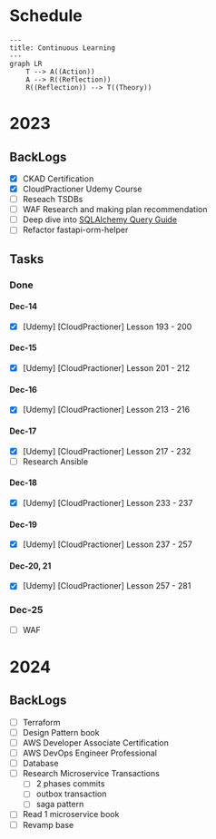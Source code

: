 # Schedule

```mermaid
---
title: Continuous Learning
---
graph LR
    T --> A((Action))
    A --> R((Reflection))
    R((Reflection)) --> T((Theory))
```

# 2023

## BackLogs

- [x] CKAD Certification
- [x] CloudPractioner Udemy Course
- [ ] Reseach TSDBs
- [ ] WAF Research and making plan recommendation
- [ ] Deep dive into [SQLAlchemy Query Guide](https://docs.sqlalchemy.org/en/20/orm/queryguide/index.html)
- [ ] Refactor fastapi-orm-helper

## Tasks

### Done

#### Dec-14

- [x] [Udemy] [CloudPractioner] Lesson 193 - 200

#### Dec-15

- [x] [Udemy] [CloudPractioner] Lesson 201 - 212

#### Dec-16

- [x] [Udemy] [CloudPractioner] Lesson 213 - 216

#### Dec-17

- [x] [Udemy] [CloudPractioner] Lesson 217 - 232
- [ ] Research Ansible

#### Dec-18

- [x] [Udemy] [CloudPractioner] Lesson 233 - 237

#### Dec-19

- [x] [Udemy] [CloudPractioner] Lesson 237 - 257

#### Dec-20, 21

- [x] [Udemy] [CloudPractioner] Lesson 257 - 281

### Dec-25

- [ ] WAF

# 2024

## BackLogs

- [ ] Terraform
- [ ] Design Pattern book
- [ ] AWS Developer Associate Certification
- [ ] AWS DevOps Engineer Professional
- [ ] Database
- [ ] Research Microservice Transactions
  - [ ] 2 phases commits
  - [ ] outbox transaction
  - [ ] saga pattern
- [ ] Read 1 microservice book
- [ ] Revamp base
